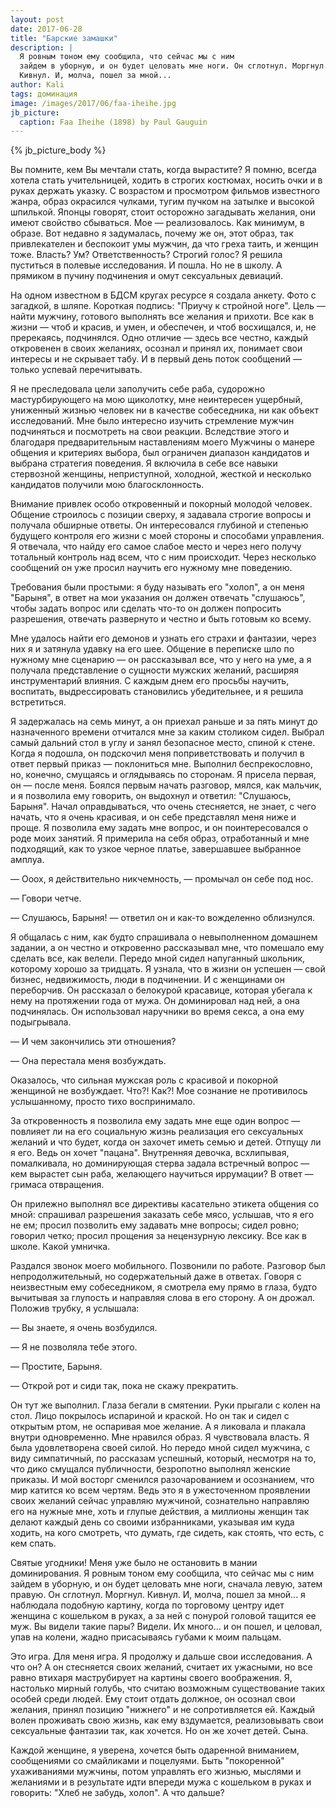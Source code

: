 ```yaml
---
layout: post
date: 2017-06-28
title: "Барские замашки"
description: |
  Я ровным тоном ему сообщила, что сейчас мы с ним
  зайдем в уборную, и он будет целовать мне ноги. Он сглотнул. Моргнул.
  Кивнул. И, молча, пошел за мной...
author: Kali
tags: доминация
image: /images/2017/06/faa-iheihe.jpg
jb_picture:
  caption: Faa Iheihe (1898) by Paul Gauguin
---
```


{% jb_picture_body %}

Вы помните, кем Вы мечтали стать, когда вырастите? Я помню, всегда хотела стать
учительницей, ходить в строгих костюмах, носить очки и в руках держать указку. С
возрастом и просмотром фильмов известного жанра, образ окрасился чулками, тугим
пучком на затылке и высокой шпилькой. Японцы говорят, стоит осторожно загадывать
желания, они имеют свойство сбываться. Мое &mdash; реализовалось. Как минимум, в
образе. Вот недавно я задумалась, почему же он, этот образ, так привлекателен и
беспокоит умы мужчин, да что греха таить, и женщин тоже. Власть? Ум?
Ответственность? Строгий голос? Я решила пуститься в полевые исследования. И
пошла. Но не в школу. А прямиком в пучину подчинения и омут сексуальных
девиаций.

<!--more-->

На одном известном в БДСМ кругах ресурсе я создала анкету. Фото с
загадкой, в шляпе. Короткая подпись: "Приучу к стройной ноге". Цель &mdash; найти
мужчину, готового выполнять все желания и прихоти. Все как в жизни &mdash; чтоб и
красив, и умен, и обеспечен, и чтоб восхищался, и, не пререкаясь, подчинялся.
Одно отличие &mdash; здесь все честно, каждый откровенен в своих желаниях, осознал и
принял их, понимает свои интересы и не скрывает табу. И в первый день поток
сообщений &mdash; только успевай перечитывать.

Я не преследовала цели заполучить себе раба, судорожно мастурбирующего
на мою щиколотку, мне неинтересен ущербный, униженный жизнью человек ни в
качестве собеседника, ни как объект исследований. Мне было интересно изучить
стремление мужчин подчиняться и посмотреть на свои реакции. Вследствие этого и
благодаря предварительным наставлениям моего Мужчины о манере общения и критериях
выбора, был ограничен диапазон кандидатов и выбрана стратегия поведения. Я
включила в себе все навыки стервозной женщины, неприступной, холодной, жесткой и
несколько кандидатов получили мою благосклонность.

Внимание привлек особо откровенный и покорный молодой человек. Общение строилось
с позиции сверху, я задавала строгие вопросы и получала обширные ответы. Он
интересовался глубиной и степенью будущего контроля его жизни с моей стороны и
способами управления. Я отвечала, что найду его самое слабое место и через него
получу тотальный контроль над всем, что с ним происходит. Через несколько
сообщений он уже просил научить его нужному мне поведению.

Требования были простыми: я буду называть его "холоп", а он меня "Барыня", в
ответ на мои указания он должен отвечать "слушаюсь",  чтобы задать вопрос или
сделать что-то он должен попросить разрешения, отвечать развернуто и честно и
быть готовым ко всему.

Мне удалось найти его демонов и узнать его страхи и фантазии, через них я и
затянула удавку на его шее. Общение в переписке шло по нужному мне сценарию &mdash; он
рассказывал все, что у него на уме, а я получала представление о сущности
мужских желаний, расширяя инструментарий влияния. С каждым днем его просьбы
научить, воспитать, выдрессировать становились убедительнее, и я решила
встретиться.

Я задержалась на семь минут, а он приехал раньше и за пять минут до назначенного
времени отчитался мне за каким столиком сидел. Выбрал самый дальний стол в углу
и занял безопасное место, спиной к стене. Когда я подошла, он подскочил меня
поприветствовать и получил в ответ первый приказ &mdash; поклониться мне. Выполнил
беспрекословно, но, конечно, смущаясь и оглядываясь по сторонам. Я присела
первая, он &mdash; после меня. Боялся первым начать разговор, мялся, как мальчик, и я
позволила ему говорить, он выдохнул и ответил: "Слушаюсь, Барыня". Начал
оправдываться, что очень стесняется, не знает, с чего начать, что я очень
красивая, и он себе представлял меня ниже и проще. Я позволила ему задать мне
вопрос, и он поинтересовался о роде моих занятий. Я примерила на себя образ,
отработанный и мне подходящий, как то узкое черное платье, завершавшее выбранное
амплуа.

&mdash; Ооох, я действительно никчемность, &mdash; промычал он себе под нос.

&mdash; Говори четче.

&mdash; Слушаюсь, Барыня! &mdash; ответил он и как-то вожделенно облизнулся.

Я общалась с ним, как будто спрашивала о невыполненном домашнем задании, а он
честно и откровенно рассказывал мне, что помешало ему сделать все, как велели.
Передо мной сидел напуганный школьник, которому хорошо за тридцать. Я узнала,
что в жизни он успешен &mdash; свой бизнес, недвижимость, люди в подчинении. И с
женщинами он переборчив. Он рассказал о белокурой красавице, которая убегала к
нему на протяжении года от мужа. Он доминировал над ней, а она подчинялась. Он
использовал наручники во время секса, а она ему подыгрывала.

&mdash; И чем закончились эти отношения?

&mdash; Она перестала меня возбуждать.

Оказалось, что сильная мужская роль с красивой и покорной женщиной не
возбуждает. Что?! Как?! Мое сознание не противилось услышанному, просто тихо
воспринимало.

За откровенность я позволила ему задать мне еще один вопрос &mdash; повлияет ли на его
социальную жизнь реализация его сексуальных желаний и что будет, когда он
захочет иметь семью и детей. Отпущу ли я его. Ведь он хочет "пацана". Внутренняя
девочка, всхлипывая, помалкивала, но доминирующая стерва задала встречный вопрос
&mdash; кем вырастет сын раба, желающего научиться иррумации? В ответ &mdash; гримаса
отвращения.

Он прилежно выполнял все директивы касательно этикета общения со мной: спрашивал
разрешения заказать себе мясо, услышав, что я его не ем; просил позволить ему
задавать мне вопросы; сидел ровно; говорил четко; просил прощения за нецензурную
лексику. Все как в школе. Какой умничка.

Раздался звонок моего мобильного. Позвонили по работе. Разговор был
непродолжительный, но содержательный даже в ответах. Говоря с неизвестным ему
собеседником, я смотрела ему прямо в глаза, будто вычитывая за глупость и
направляя слова в его сторону. А он дрожал. Положив трубку, я услышала:

&mdash; Вы знаете, я очень возбудился.

&mdash; Я не позволяла тебе этого.

&mdash; Простите, Барыня.

&mdash; Открой рот и сиди так, пока не скажу прекратить.

Он тут же выполнил. Глаза бегали в смятении. Руки прыгали с колен на стол. Лицо
покрылось испариной и краской. Но он так и сидел с открытым ртом, не оспаривая
мое желание. А я ликовала и плакала внутри одновременно. Мне нравился образ. Я
чувствовала власть. Я была удовлетворена своей силой. Но передо мной сидел
мужчина, с виду симпатичный, по рассказам успешный, который, несмотря на то, что
дико смущался публичности, безропотно выполнял женские приказы. И мой восторг
сменился разочарованием и осознанием, что мир катится ко всем чертям. Ведь это я
в ужесточенном проявлении своих желаний сейчас управляю мужчиной, сознательно
направляю его на нужные мне, хоть и глупые действия, а миллионы женщин так
делают каждый день со своими избранниками, указывая им куда ходить, на кого
смотреть, что думать, где сидеть, как стоять, что есть, с кем спать.

Святые угодники! Меня уже было не остановить в мании доминирования. Я ровным
тоном ему сообщила, что сейчас мы с ним зайдем в уборную, и он будет целовать
мне ноги, сначала левую, затем правую. Он сглотнул. Моргнул.
Кивнул. И, молча, пошел за мной... я наблюдала подобную картину, когда по
торговому центру идет женщина с кошельком в руках, а за ней с понурой головой
тащится ее муж. Вы видели такие пары? Видели. Их много... и он пошел, и целовал,
упав на колени, жадно присасываясь губами к моим пальцам.

Это игра. Для меня игра. Я продолжу и дальше свои исследования. А что он? А он
стесняется своих желаний, считает их ужасными, но все равно втихаря маструбирует
на картины своего воображения. Я, настолько мирный голубь, что считаю возможным
существование таких особей среди людей. Ему стоит отдать должное, он осознал
свои желания, принял позицию "нижнего" и не сопротивляется ей. Каждый волен
проживать свою жизнь, как ему вздумается, реализовывать свои сексуальные
фантазии так, как хочется. Но он же хочет детей. Сына.

Каждой женщине, я уверена, хочется быть одаренной вниманием, сообщениями со
смайликами и поцелуями. Быть "покоренной" ухаживаниями мужчины, потом управлять
его жизнью, мыслями и желаниями и в результате идти впереди мужа с кошельком в
руках и говорить: "Хлеб не забудь, холоп". А что дальше?
